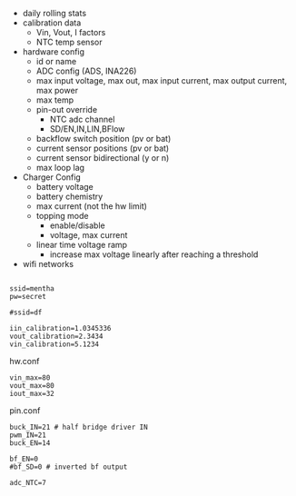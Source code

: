 
* daily rolling stats
* calibration data
  * Vin, Vout, I factors
  * NTC temp sensor
* hardware config
  * id or name
  * ADC config (ADS, INA226)
  * max input voltage, max out, max input current, max output current, max power
  * max temp
  * pin-out override
    * NTC adc channel
    * SD/EN,IN,LIN,BFlow
  * backflow switch position (pv or bat)
  * current sensor positions (pv or bat)
  * current sensor bidirectional (y or n)
  * max loop lag
* Charger Config
  * battery voltage
  * battery chemistry
  * max current (not the hw limit)
  * topping mode
    * enable/disable
    * voltage, max current
  * linear time voltage ramp
    * increase max voltage linearly after reaching a threshold
* wifi networks




```

ssid=mentha
pw=secret

#ssid=df

iin_calibration=1.0345336
vout_calibration=2.3434
vin_calibration=5.1234
```


hw.conf
```
vin_max=80
vout_max=80
iout_max=32
```

pin.conf
```
buck_IN=21 # half bridge driver IN
pwm_IN=21
buck_EN=14

bf_EN=0
#bf_SD=0 # inverted bf output

adc_NTC=7
```